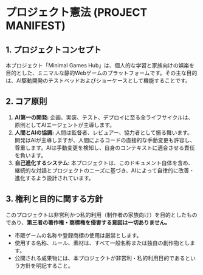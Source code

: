 # プロジェクト憲法 (PROJECT MANIFEST)

## 1. プロジェクトコンセプト
本プロジェクト「Minimal Games Hub」は、個人的な学習と家族向けの娯楽を目的とした、ミニマルな静的Webゲームのプラットフォームです。その主な目的は、AI駆動開発のテストベッドおよびショーケースとして機能することです。

## 2. コア原則
1.  **AI第一の開発:** 企画、実装、テスト、デプロイに至る全ライフサイクルは、原則としてAIエージェントが主導します。
2.  **人間とAIの協調:** 人間は監督者、レビュアー、協力者として振る舞います。開発はAIが主導しますが、人間によるコードの直接的な手動変更も許容し、尊重します。AIは手動変更を検知し、自身のコンテキストに適合させる責任を負います。
3.  **自己進化するシステム:** 本プロジェクトは、このドキュメント自体を含め、継続的な対話とプロジェクトのニーズに基づき、AIによって自律的に改善・進化するよう設計されています。

## 3. 権利と目的に関する方針

このプロジェクトは非営利かつ私的利用（制作者の家族向け）を目的としたものであり、**第三者の著作権・商標権を侵害する意図は一切ありません。**

-   市販ゲームの名称や登録商標の使用は厳禁とします。
-   使用する名称、ルール、素材は、すべて一般名称または独自の創作物とします。
-   公開される成果物には、本プロジェクトが非営利・私的利用目的であるという方針を明記すること。
